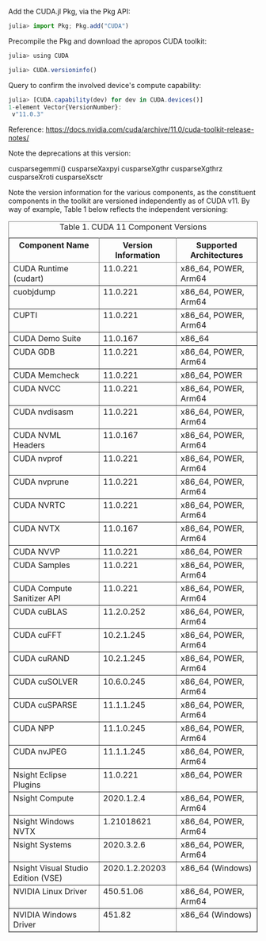 





Add the CUDA.jl Pkg, via the Pkg API:


```javascript
julia> import Pkg; Pkg.add("CUDA")
```

Precompile the Pkg and download the apropos CUDA toolkit:

```javascript
julia> using CUDA
```

```javascript
julia> CUDA.versioninfo()
```

Query to confirm the involved device's compute capability:

```javascript
julia> [CUDA.capability(dev) for dev in CUDA.devices()]
1-element Vector{VersionNumber}:
 v"11.0.3"
```

Reference: https://docs.nvidia.com/cuda/archive/11.0/cuda-toolkit-release-notes/

Note the deprecations at this version:

cusparse<t>gemmi()
cusparseXaxpyi
cusparseXgthr
cusparseXgthrz
cusparseXroti
cusparseXsctr
 
Note the version information for the various components, as the constituent components in the toolkit are versioned independently as of CUDA v11. By way of example, Table 1 below reflects the independent versioning:

<table cellpadding="4" cellspacing="0" frame="border" border="1" rules="all">
<caption><span >Table 1. CUDA 11 Component Versions</span></caption>
<thead class="thead" align="left">
<tr class="row">
<th class="entry" align="center" valign="top" id="d54e1044" rowspan="1" colspan="1">Component Name</th>
<th class="entry" align="center" valign="top" id="d54e1047" rowspan="1" colspan="1">Version Information</th>
<th class="entry" align="center" valign="top" id="d54e1050" rowspan="1" colspan="1">Supported Architectures</th>
</tr>
</thead>
<tbody class="tbody">
<tr class="row">
<td class="entry" valign="top" headers="d54e1044" rowspan="1" colspan="1">CUDA Runtime (cudart)</td>
<td class="entry" valign="top" headers="d54e1047" rowspan="1" colspan="1">11.0.221</td>
<td class="entry" valign="top" headers="d54e1050" rowspan="1" colspan="1">x86_64, POWER, Arm64</td>
</tr>
<tr class="row">
<td class="entry" valign="top" headers="d54e1044" rowspan="1" colspan="1">cuobjdump</td>
<td class="entry" valign="top" headers="d54e1047" rowspan="1" colspan="1">11.0.221</td>
<td class="entry" valign="top" headers="d54e1050" rowspan="1" colspan="1">x86_64, POWER, Arm64</td>
</tr>
<tr class="row">
<td class="entry" valign="top" headers="d54e1044" rowspan="1" colspan="1">CUPTI</td>
<td class="entry" valign="top" headers="d54e1047" rowspan="1" colspan="1">11.0.221</td>
<td class="entry" valign="top" headers="d54e1050" rowspan="1" colspan="1">x86_64, POWER, Arm64</td>
</tr>
<tr class="row">
<td class="entry" valign="top" headers="d54e1044" rowspan="1" colspan="1">CUDA Demo Suite</td>
<td class="entry" valign="top" headers="d54e1047" rowspan="1" colspan="1">11.0.167</td>
<td class="entry" valign="top" headers="d54e1050" rowspan="1" colspan="1">x86_64</td>
</tr>
<tr class="row">
<td class="entry" valign="top" headers="d54e1044" rowspan="1" colspan="1">CUDA GDB</td>
<td class="entry" valign="top" headers="d54e1047" rowspan="1" colspan="1">11.0.221</td>
<td class="entry" valign="top" headers="d54e1050" rowspan="1" colspan="1">x86_64, POWER, Arm64</td>
</tr>
<tr class="row">
<td class="entry" valign="top" headers="d54e1044" rowspan="1" colspan="1">CUDA Memcheck</td>
<td class="entry" valign="top" headers="d54e1047" rowspan="1" colspan="1">11.0.221</td>
<td class="entry" valign="top" headers="d54e1050" rowspan="1" colspan="1">x86_64, POWER</td>
</tr>
<tr class="row">
<td class="entry" valign="top" headers="d54e1044" rowspan="1" colspan="1">CUDA NVCC</td>
<td class="entry" valign="top" headers="d54e1047" rowspan="1" colspan="1">11.0.221</td>
<td class="entry" valign="top" headers="d54e1050" rowspan="1" colspan="1">x86_64, POWER, Arm64</td>
</tr>
<tr class="row">
<td class="entry" valign="top" headers="d54e1044" rowspan="1" colspan="1">CUDA nvdisasm</td>
<td class="entry" valign="top" headers="d54e1047" rowspan="1" colspan="1">11.0.221</td>
<td class="entry" valign="top" headers="d54e1050" rowspan="1" colspan="1">x86_64, POWER, Arm64</td>
</tr>
<tr class="row">
<td class="entry" valign="top" headers="d54e1044" rowspan="1" colspan="1">CUDA NVML Headers</td>
<td class="entry" valign="top" headers="d54e1047" rowspan="1" colspan="1">11.0.167</td>
<td class="entry" valign="top" headers="d54e1050" rowspan="1" colspan="1">x86_64, POWER, Arm64</td>
</tr>
<tr class="row">
<td class="entry" valign="top" headers="d54e1044" rowspan="1" colspan="1">CUDA nvprof</td>
<td class="entry" valign="top" headers="d54e1047" rowspan="1" colspan="1">11.0.221</td>
<td class="entry" valign="top" headers="d54e1050" rowspan="1" colspan="1">x86_64, POWER, Arm64</td>
</tr>
<tr class="row">
<td class="entry" valign="top" headers="d54e1044" rowspan="1" colspan="1">CUDA nvprune</td>
<td class="entry" valign="top" headers="d54e1047" rowspan="1" colspan="1">11.0.221</td>
<td class="entry" valign="top" headers="d54e1050" rowspan="1" colspan="1">x86_64, POWER, Arm64</td>
</tr>
<tr class="row">
<td class="entry" valign="top" headers="d54e1044" rowspan="1" colspan="1">CUDA NVRTC</td>
<td class="entry" valign="top" headers="d54e1047" rowspan="1" colspan="1">11.0.221</td>
<td class="entry" valign="top" headers="d54e1050" rowspan="1" colspan="1">x86_64, POWER, Arm64</td>
</tr>
<tr class="row">
<td class="entry" valign="top" headers="d54e1044" rowspan="1" colspan="1">CUDA NVTX</td>
<td class="entry" valign="top" headers="d54e1047" rowspan="1" colspan="1">11.0.167</td>
<td class="entry" valign="top" headers="d54e1050" rowspan="1" colspan="1">x86_64, POWER, Arm64</td>
</tr>
<tr class="row">
<td class="entry" valign="top" headers="d54e1044" rowspan="1" colspan="1">CUDA NVVP</td>
<td class="entry" valign="top" headers="d54e1047" rowspan="1" colspan="1">11.0.221</td>
<td class="entry" valign="top" headers="d54e1050" rowspan="1" colspan="1">x86_64, POWER</td>
</tr>
<tr class="row">
<td class="entry" valign="top" headers="d54e1044" rowspan="1" colspan="1">CUDA Samples</td>
<td class="entry" valign="top" headers="d54e1047" rowspan="1" colspan="1">11.0.221</td>
<td class="entry" valign="top" headers="d54e1050" rowspan="1" colspan="1">x86_64, POWER, Arm64</td>
</tr>
<tr class="row">
<td class="entry" valign="top" headers="d54e1044" rowspan="1" colspan="1">CUDA Compute Sanitizer API</td>
<td class="entry" valign="top" headers="d54e1047" rowspan="1" colspan="1">11.0.221</td>
<td class="entry" valign="top" headers="d54e1050" rowspan="1" colspan="1">x86_64, POWER, Arm64</td>
</tr>
<tr class="row">
<td class="entry" valign="top" headers="d54e1044" rowspan="1" colspan="1">CUDA cuBLAS</td>
<td class="entry" valign="top" headers="d54e1047" rowspan="1" colspan="1">11.2.0.252</td>
<td class="entry" valign="top" headers="d54e1050" rowspan="1" colspan="1">x86_64, POWER, Arm64</td>
</tr>
<tr class="row">
<td class="entry" valign="top" headers="d54e1044" rowspan="1" colspan="1">CUDA cuFFT</td>
<td class="entry" valign="top" headers="d54e1047" rowspan="1" colspan="1">10.2.1.245</td>
<td class="entry" valign="top" headers="d54e1050" rowspan="1" colspan="1">x86_64, POWER, Arm64</td>
</tr>
<tr class="row">
<td class="entry" valign="top" headers="d54e1044" rowspan="1" colspan="1">CUDA cuRAND</td>
<td class="entry" valign="top" headers="d54e1047" rowspan="1" colspan="1">10.2.1.245</td>
<td class="entry" valign="top" headers="d54e1050" rowspan="1" colspan="1">x86_64, POWER, Arm64</td>
</tr>
<tr class="row">
<td class="entry" valign="top" headers="d54e1044" rowspan="1" colspan="1">CUDA cuSOLVER</td>
<td class="entry" valign="top" headers="d54e1047" rowspan="1" colspan="1">10.6.0.245</td>
<td class="entry" valign="top" headers="d54e1050" rowspan="1" colspan="1">x86_64, POWER, Arm64</td>
</tr>
<tr class="row">
<td class="entry" valign="top" headers="d54e1044" rowspan="1" colspan="1">CUDA cuSPARSE</td>
<td class="entry" valign="top" headers="d54e1047" rowspan="1" colspan="1">11.1.1.245</td>
<td class="entry" valign="top" headers="d54e1050" rowspan="1" colspan="1">x86_64, POWER, Arm64</td>
</tr>
<tr class="row">
<td class="entry" valign="top" headers="d54e1044" rowspan="1" colspan="1">CUDA NPP</td>
<td class="entry" valign="top" headers="d54e1047" rowspan="1" colspan="1">11.1.0.245</td>
<td class="entry" valign="top" headers="d54e1050" rowspan="1" colspan="1">x86_64, POWER, Arm64</td>
</tr>
<tr class="row">
<td class="entry" valign="top" headers="d54e1044" rowspan="1" colspan="1">CUDA nvJPEG</td>
<td class="entry" valign="top" headers="d54e1047" rowspan="1" colspan="1">11.1.1.245</td>
<td class="entry" valign="top" headers="d54e1050" rowspan="1" colspan="1">x86_64, POWER, Arm64</td>
</tr>
<tr class="row">
<td class="entry" valign="top" headers="d54e1044" rowspan="1" colspan="1">Nsight Eclipse Plugins</td>
<td class="entry" valign="top" headers="d54e1047" rowspan="1" colspan="1">11.0.221</td>
<td class="entry" valign="top" headers="d54e1050" rowspan="1" colspan="1">x86_64, POWER</td>
</tr>
<tr class="row">
<td class="entry" valign="top" headers="d54e1044" rowspan="1" colspan="1">Nsight Compute</td>
<td class="entry" valign="top" headers="d54e1047" rowspan="1" colspan="1">2020.1.2.4</td>
<td class="entry" valign="top" headers="d54e1050" rowspan="1" colspan="1">x86_64, POWER, Arm64</td>
</tr>
<tr class="row">
<td class="entry" valign="top" headers="d54e1044" rowspan="1" colspan="1">Nsight Windows NVTX</td>
<td class="entry" valign="top" headers="d54e1047" rowspan="1" colspan="1">1.21018621</td>
<td class="entry" valign="top" headers="d54e1050" rowspan="1" colspan="1">x86_64, POWER, Arm64</td>
</tr>
<tr class="row">
<td class="entry" valign="top" headers="d54e1044" rowspan="1" colspan="1">Nsight Systems</td>
<td class="entry" valign="top" headers="d54e1047" rowspan="1" colspan="1">2020.3.2.6</td>
<td class="entry" valign="top" headers="d54e1050" rowspan="1" colspan="1">x86_64, POWER, Arm64</td>
</tr>
<tr class="row">
<td class="entry" valign="top" headers="d54e1044" rowspan="1" colspan="1">Nsight Visual Studio Edition (VSE)</td>
<td class="entry" valign="top" headers="d54e1047" rowspan="1" colspan="1">2020.1.2.20203</td>
<td class="entry" valign="top" headers="d54e1050" rowspan="1" colspan="1">x86_64 (Windows)</td>
</tr>
<tr class="row">
<td class="entry" valign="top" headers="d54e1044" rowspan="1" colspan="1">NVIDIA Linux Driver</td>
<td class="entry" valign="top" headers="d54e1047" rowspan="1" colspan="1">450.51.06</td>
<td class="entry" valign="top" headers="d54e1050" rowspan="1" colspan="1">x86_64, POWER, Arm64</td>
</tr>
<tr class="row">
<td class="entry" valign="top" headers="d54e1044" rowspan="1" colspan="1">NVIDIA Windows Driver</td>
<td class="entry" valign="top" headers="d54e1047" rowspan="1" colspan="1">451.82</td>
<td class="entry" valign="top" headers="d54e1050" rowspan="1" colspan="1">x86_64 (Windows)</td>
</tr>
</tbody>
</table>
